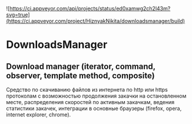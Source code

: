 

![https://ci.appveyor.com/api/projects/status/ed0xamwg2ch2l43m?svg=true](https://ci.appveyor.com/project/HiznyakNikita/downloadsmanager/build)

# DownloadsManager

## Download manager (iterator, command, observer, template method, composite)

Средство по скачиванию файлов из интернета по http или https протоколам с возможностью продолжения закачки на остановленном месте, распределения скоростей по активным закачкам, ведения статистики закачек, интеграции в основные браузеры (firefox, opera, internet explorer, chrome).
